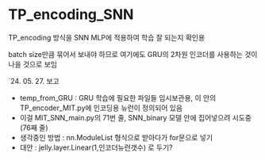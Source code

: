 # TP_encoding_SNN

TP_encoding 방식을 SNN MLP에 적용하여 학습 잘 되는지 확인용

batch size만큼 묶어서 보내야 하므로 여기에도 GRU의 2차원 인코더를 사용하는 것이 나을 것으로 보임

`24. 05. 27. 보고
- temp_from_GRU : GRU 학습에 필요한 파일들 임시보관용, 이 안의 TP_encoder_MIT.py에 인코딩용 뉴런이 정의되어 있음
- 이걸 MIT_SNN_main.py의 71번 줄, SNN_binary 모델 안에 집어넣으려 시도중(76째 줄)
- 생각중인 방법 : nn.ModuleList 형식으로 받아다가 for문으로 넣기
- 대안 : jelly.layer.Linear(1,인코더뉴런갯수) 로 두기?